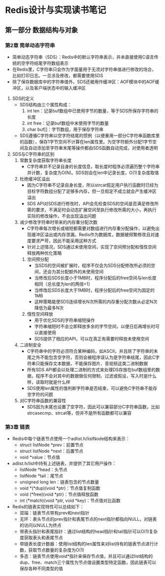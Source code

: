 # Redis设计与实现读书笔记
## 第一部分 数据结构与对象
### 第2章 简单动态字符串
- 简单动态字符串（SDS）：Redis中的默认字符串表示，并未直接使用C语言传统的空字符结尾字符数组表示
- 在Redis里，C字符串只会作为字面量用于无须对字符串值进行修改的场合，比如打印日志。一旦涉及修改，都需要使用SDS
- 除了保存数据库中的字符串值外，SDS还被用作缓冲区：AOF模块中的AOF缓冲区，以及客户端状态中的输入缓冲区
1. SDS的定义
    - SDS结构由三个属性构成：
        1. int len：记录buf数组中已使用字节的数量，等于SDS所保存字符串的长度
        2. int free：记录buf数组中未使用字节的数量
        3. char buf[]：字节数组，用于保存字符串
    - SDS遵循C字符串以空字符结尾的惯例（以便重用一部分C字符串函数库里的函数），保存1字节空间不计算在len属性里。为空字符额外分配1字节空间及自动添加至字符串末尾等操作都由SDS函数自动完成，对使用者透明
2. SDS与C字符串的区别
    1. 常数复杂度获取字符串长度
        - C字符串并不记录自身的长度信息，取长度时程序必须遍历整个字符串并计数，复杂度为O(N)。SDS则会在len中记录长度，O(1)复杂度取值
    2. 杜绝缓冲区溢出
        - 因为C字符串不记录自身长度，所以strcat假定用户执行函数时已经为目标字符数组分配了足够多内存，但一旦假定不成立就会产生缓冲区溢出
        - SDS API对SDS进行修改时，API会先检查SDS的空间是否满足修改所需的要求，不满足时会动态扩展空间至执行修改所需的大小，再执行实际的修改操作，不会出现溢出问题
    3. 减少修改字符串时带来的内存重分配次数
        - C字符串每次增长或缩短都需要对数组进行内存重分配操作，以避免出现缓冲区溢出或内存泄漏。Redis作为数据库，数据被频繁修改且对速度要求严苛，因此不能采用这种方式
        - 针对上述情况，SDS通过未使用空间，实现了空间预分配和惰性空间释放两种优化策略
        1. 空间预分配
            - 当SDS的空间被扩展时，程序不仅会为SDS分配修改所必须的空间，还会为其分配额外的未使用空间
            - 当修改后SDS长度小于1MB时，程序分配后的free空间与len长度相同（总长度为len的两倍+1）
            - 当修改后SDS长度大于1MB时，程序分配后的free空间为固定的1MB
            - 这种策略能使SDS连续增长N次所需的内存重分配次数从必定N次降低为最多N次
        2. 惰性空间释放
            - 用于优化SDS的字符串缩短操作
            - 字符串缩短时不会立即释放多余的字节空间，以便日后再增长时可以直接使用
            - SDS提供了相应的API，可以在真正有需要时释放未使用空间
    4. 二进制安全
        - C字符串中的字符必须符合某种编码，如ASCII，并且除了字符串的末尾之外不能包含空字符，否则会被程序误认为是字符串结尾，因此C字符串只能保存文本数据，不能保存图片、音视频这类二进制数据
        - 所有SDS API都会以处理二进制的方式来处理DS存放在buf数组里的数据，程序不会对其中的数据做任何限制、过滤或假设，写入时是什么样，读取时就是什么样
        - SDS使用len属性的值判断字符串是否结束，可以避免C字符串不能存空字符的问题
    5. 对C字符串函数的兼容性
        - SDS因为末尾也设置了空字符，因此可以兼容部分C字符串函数，比如strcasecmp、strcat等，但并不是所有函数都可以兼容
### 第3章 链表
- Redis中每个链表节点使用一个adlist.h/listNode结构来表示：
    - struct listNode *prev：前置节点
    - struct listNode *next：后置节点
    - void *value：节点值
- adlist.h/list中持有上述链表，并提供了其它用户操作：
    - listNode *head：头节点
    - listNode *tail：尾节点
    - unsigned long len：链表包含的节点数量
    - void *(*dup)(void *ptr)：节点值复制函数
    - void (*free)(void *ptr)：节点值释放函数
    - int (*match)(void *ptr, void *key)：节点值对比函数
- Redis的链表实现特性可以总结如下：
    - 双端：链表节点带有prev和next指针
    - 无环：表头节点的prev指针和表尾节点的next指针都指向NULL，对链表的访问以NULL为终点
    - 带表头指针和表尾指针：通过list结构的head指针和tail指针可以O(1)复杂度获取表头和表尾节点
    - 带链表长度计数器：使用list结构的len属性来对list持有的链表节点进行计数，获取节点数量的复杂度为O(1)
    - 多态：链表节点使用void*指针来保存节点值，并且可以通过list结构的dup、free、match三个属性为节点值设置类型特定函数，因此链表可以保存各种不同类型的值